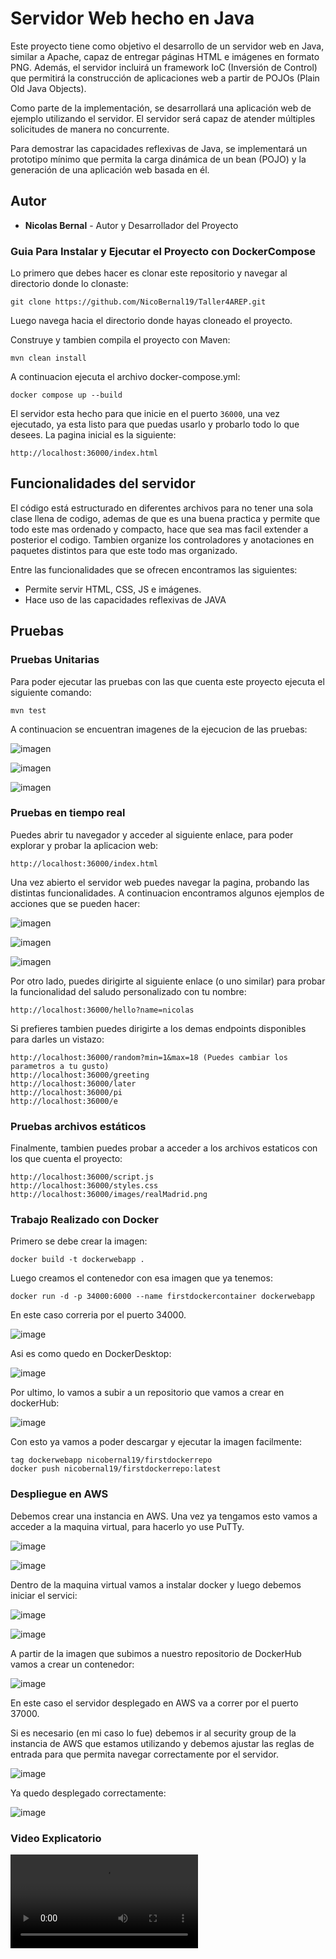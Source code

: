 # Servidor Web hecho en Java

Este proyecto tiene como objetivo el desarrollo de un servidor web en Java, similar a Apache, capaz de entregar páginas HTML e imágenes en formato PNG. Además, el servidor incluirá un framework IoC (Inversión de Control) que permitirá la construcción de aplicaciones web a partir de POJOs (Plain Old Java Objects).

Como parte de la implementación, se desarrollará una aplicación web de ejemplo utilizando el servidor. El servidor será capaz de atender múltiples solicitudes de manera no concurrente.

Para demostrar las capacidades reflexivas de Java, se implementará un prototipo mínimo que permita la carga dinámica de un bean (POJO) y la generación de una aplicación web basada en él.

## Autor

* **Nicolas Bernal** - Autor y Desarrollador del Proyecto

### Guia Para Instalar y Ejecutar el Proyecto con DockerCompose

Lo primero que debes hacer es clonar este repositorio y navegar al directorio donde lo clonaste:

```
git clone https://github.com/NicoBernal19/Taller4AREP.git
```

Luego navega hacia el directorio donde hayas cloneado el proyecto.

Construye y tambien compila el proyecto con Maven:

```
mvn clean install
```

A continuacion ejecuta el archivo docker-compose.yml:

```
docker compose up --build
```

El servidor esta hecho para que inicie en el puerto `36000`, una vez ejecutado, ya esta listo para que puedas usarlo y probarlo todo lo que desees. La pagina inicial es la siguiente:

```
http://localhost:36000/index.html
```

## Funcionalidades del servidor

El código está estructurado en diferentes archivos para no tener una sola clase llena de codigo, ademas de que es una buena practica y permite que todo este mas ordenado y compacto, hace que sea mas facil extender a posterior el codigo. Tambien organize los controladores y anotaciones en paquetes distintos para que este todo mas organizado.

Entre las funcionalidades que se ofrecen encontramos las siguientes:

- Permite servir HTML, CSS, JS e imágenes.
- Hace uso de las capacidades reflexivas de JAVA

## Pruebas

### Pruebas Unitarias

Para poder ejecutar las pruebas con las que cuenta este proyecto ejecuta el siguiente comando:

```
mvn test
```

A continuacion se encuentran imagenes de la ejecucion de las pruebas:

![imagen](src/main/resources/web/images/1.png)

![imagen](src/main/resources/web/images/2.png)

![imagen](src/main/resources/web/images/3.png)

### Pruebas en tiempo real

Puedes abrir tu navegador y acceder al siguiente enlace, para poder explorar y probar la aplicacion web:

```
http://localhost:36000/index.html
```

Una vez abierto el servidor web puedes navegar la pagina, probando las distintas funcionalidades. A continuacion encontramos algunos ejemplos de acciones que se pueden hacer:

![imagen](src/main/resources/web/images/4.png)

![imagen](src/main/resources/web/images/5.png)

![imagen](src/main/resources/web/images/6.png)

Por otro lado, puedes dirigirte al siguiente enlace (o uno similar) para probar la funcionalidad del saludo personalizado con tu nombre:

```
http://localhost:36000/hello?name=nicolas
```

Si prefieres tambien puedes dirigirte a los demas endpoints disponibles para darles un vistazo:

```
http://localhost:36000/random?min=1&max=18 (Puedes cambiar los parametros a tu gusto)
http://localhost:36000/greeting
http://localhost:36000/later
http://localhost:36000/pi
http://localhost:36000/e
```

### Pruebas archivos estáticos

Finalmente, tambien puedes probar a acceder a los archivos estaticos con los que cuenta el proyecto:

```
http://localhost:36000/script.js
http://localhost:36000/styles.css
http://localhost:36000/images/realMadrid.png
```

### Trabajo Realizado con Docker

Primero se debe crear la imagen:

```
docker build -t dockerwebapp .
```

Luego creamos el contenedor con esa imagen que ya tenemos:

```
docker run -d -p 34000:6000 --name firstdockercontainer dockerwebapp
```
En este caso correria por el puerto 34000.

![image](https://github.com/user-attachments/assets/cb9683b6-2d29-4be4-9747-ba05cbd89f7b)

Asi es como quedo en DockerDesktop:

![image](https://github.com/user-attachments/assets/0c68e6da-0136-4be7-86b4-e5d01d669cee)

Por ultimo, lo vamos a subir a un repositorio que vamos a crear en dockerHub:

![image](https://github.com/user-attachments/assets/b38a13e2-593c-494b-a2bb-bfcfa7b52605)

Con esto ya vamos a poder descargar y ejecutar la imagen facilmente:

```
tag dockerwebapp nicobernal19/firstdockerrepo
docker push nicobernal19/firstdockerrepo:latest
```

### Despliegue en AWS

Debemos crear una instancia en AWS. Una vez ya tengamos esto vamos a acceder a la maquina virtual, para hacerlo yo use PuTTy.

![image](https://github.com/user-attachments/assets/65bed5ad-ac35-494c-a382-1c1385376662)

![image](https://github.com/user-attachments/assets/dcb77ee7-6c4f-457c-b24d-c48f6c439eaa)

Dentro de la maquina virtual vamos a instalar docker y luego debemos iniciar el servici:

![image](https://github.com/user-attachments/assets/811a0bd8-7642-4f65-bcd4-de1734e58ce6)

![image](https://github.com/user-attachments/assets/f2416879-ee5a-4ec5-904f-9f38389be57a)

A partir de la imagen que subimos a nuestro repositorio de DockerHub vamos a crear un contenedor:

![image](https://github.com/user-attachments/assets/b4cb296c-3998-48c2-b5b5-79f5a5afbced)

En este caso el servidor desplegado en AWS va a correr por el puerto 37000.

Si es necesario (en mi caso lo fue) debemos ir al security group de la instancia de AWS que estamos utilizando y debemos ajustar las reglas de entrada para que permita navegar correctamente por el servidor.

![image](https://github.com/user-attachments/assets/6975312b-5c49-40fa-8d56-5f889ba73812)

Ya quedo desplegado correctamente:

![image](https://github.com/user-attachments/assets/947e4ead-abbd-4a67-afb4-105157bca3a5)

### Video Explicatorio

![video](src/main/resources/web/images/VideoDespliegueDocker-AWS.mp4)
